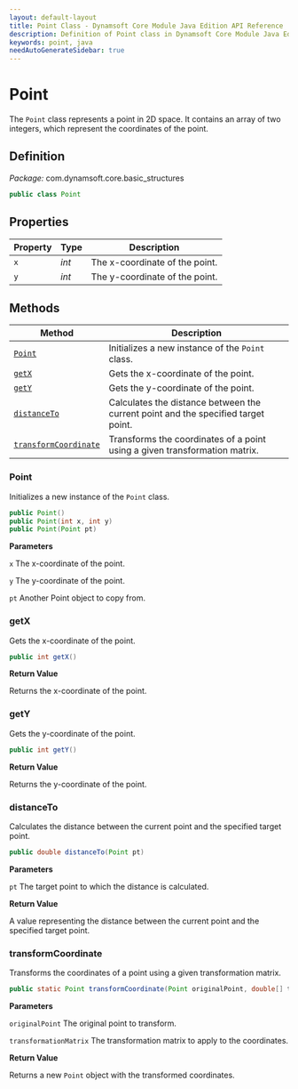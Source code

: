 ```yaml
---
layout: default-layout
title: Point Class - Dynamsoft Core Module Java Edition API Reference
description: Definition of Point class in Dynamsoft Core Module Java Edition.
keywords: point, java
needAutoGenerateSidebar: true
---
```


# Point

The `Point` class represents a point in 2D space. It contains an array of two integers, which represent the coordinates of the point.

## Definition

*Package:* com.dynamsoft.core.basic_structures

```java
public class Point
```

## Properties 

| Property  | Type | Description |
|-----------|------|-------------|
| `x` | *int* | The x-coordinate of the point. |
| `y` | *int* | The y-coordinate of the point. |

## Methods

| Method               | Description |
|----------------------|-------------|
| [`Point`](#point) | Initializes a new instance of the `Point` class. |
| [`getX`](#getx) | Gets the x-coordinate of the point. |
| [`getY`](#gety) | Gets the y-coordinate of the point. |
| [`distanceTo`](#distanceto) | Calculates the distance between the current point and the specified target point. |
| [`transformCoordinate`](#transformcoordinate) | Transforms the coordinates of a point using a given transformation matrix. |

### Point

Initializes a new instance of the `Point` class.

```java
public Point()
public Point(int x, int y)
public Point(Point pt)
```

**Parameters**

`x` The x-coordinate of the point.

`y` The y-coordinate of the point.

`pt` Another Point object to copy from.

### getX

Gets the x-coordinate of the point.

```java
public int getX()
```

**Return Value**

Returns the x-coordinate of the point.

### getY

Gets the y-coordinate of the point.

```java
public int getY()
```

**Return Value**

Returns the y-coordinate of the point.

### distanceTo

Calculates the distance between the current point and the specified target point.

```java
public double distanceTo(Point pt)
```

**Parameters**

`pt` The target point to which the distance is calculated.

**Return Value**

A value representing the distance between the current point and the specified target point.

### transformCoordinate

Transforms the coordinates of a point using a given transformation matrix.

```java
public static Point transformCoordinate(Point originalPoint, double[] transformationMatrix)
```

**Parameters**

`originalPoint` The original point to transform.

`transformationMatrix` The transformation matrix to apply to the coordinates.

**Return Value**

Returns a new `Point` object with the transformed coordinates.
